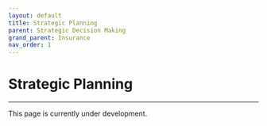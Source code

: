 ```yaml
---
layout: default
title: Strategic Planning
parent: Strategic Decision Making
grand_parent: Insurance
nav_order: 1
---
```


# Strategic Planning

---

This page is currently under development.